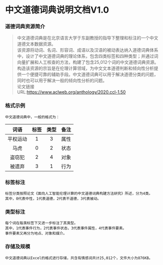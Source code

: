# 中文道德词典说明文档V1.0
### 道德词典资源简介
>中文道德词典是在北京语言大学于东副教授的指导下整理和标注的一个中文道德文本数据资源。  
该资源将动词、名词、形容词、成语以及汉语的被动表达纳入道德词典体系中，设计了中文道德词典的理论体系，包含四类标签和四种类型；并通过词向量扩展和人工核查的方法，构建了包含25,012个词的中文道德词典资源。  
构造该资源的宗旨是在伦理计算领域，为中文文本道德判断和倾向性分析提供一个便捷可靠的辅助手段。中文道德词典可以用于解决道德分类的问题，同时也可以用于解决一般的倾向性分析的问题。  
>论文链接  
    URL:https://www.aclweb.org/anthology/2020.ccl-1.50

### 格式示例
    中文道德词典中，一般的格式为：

| 词语 | 标签 | 类型 | 备注 |
|:-------:|:----:|:----:|:----:|
| 平权运动 | 1 | 3 | 属性 |
| 马虎 | 0 | 2 | 状态 |
| 盗窃犯 | 2 | 4 | 对象 |
| 被遗弃 | 3 | 1 | 行为 |

### 标签标注
    标签分类按照论文《面向人工智能伦理计算的中文道德词典构建方法研究》所述，分为4类。
    其中，0代表中性，1代表道德，2代表不道德，3代表被动。
### 类型标注
    每个词在每类标签下又进一步标注了其类型。
    其中，1代表事件行为，2代表事件状态，3代表事件属性，4代表事件要素。
    事件要素又再分为地点、对象和媒介。
### 存储及规模
    中文道德词典以Excel的格式进行存储，共含有情感词共计25,012个，文件大小为876KB。
